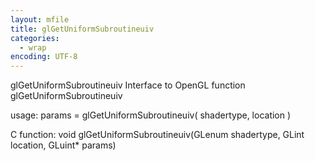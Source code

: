 ```yaml
---
layout: mfile
title: glGetUniformSubroutineuiv
categories:
  - wrap
encoding: UTF-8
---
```


glGetUniformSubroutineuiv  Interface to OpenGL function glGetUniformSubroutineuiv

usage:  params = glGetUniformSubroutineuiv( shadertype, location )

C function:  void glGetUniformSubroutineuiv(GLenum shadertype, GLint location, GLuint\* params)